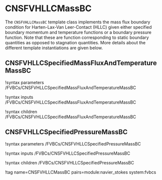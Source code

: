 # CNSFVHLLCMassBC

The `CNSFVHLLCMassBC` template class implements the mass flux boundary condition for
Harten-Lax-Van Leer-Contact (HLLC) given either specified boundary momentum and
temperature functions or a
boundary pressure function. Note that these are function corresponding to
static boundary quantities as opposed to stagnation quantities. More details
about the different template instantiations are given below.

## CNSFVHLLCSpecifiedMassFluxAndTemperatureMassBC

!syntax parameters /FVBCs/CNSFVHLLCSpecifiedMassFluxAndTemperatureMassBC

!syntax inputs /FVBCs/CNSFVHLLCSpecifiedMassFluxAndTemperatureMassBC

!syntax children /FVBCs/CNSFVHLLCSpecifiedMassFluxAndTemperatureMassBC

## CNSFVHLLCSpecifiedPressureMassBC

!syntax parameters /FVBCs/CNSFVHLLCSpecifiedPressureMassBC

!syntax inputs /FVBCs/CNSFVHLLCSpecifiedPressureMassBC

!syntax children /FVBCs/CNSFVHLLCSpecifiedPressureMassBC

!tag name=CNSFVHLLCMassBC pairs=module:navier_stokes system:fvbcs
